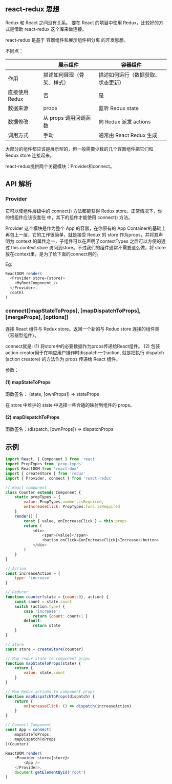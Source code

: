 ## react-redux 思想
Redux 和 React 之间没有关系。 要在 React 的项目中使用 Redux，比较好的方式是借助 react-redux 这个库来做连接。

react-redux 是基于 容器组件和展示组件相分离 的开发思想。

不同点：

  ||展示组件|容器组件
 --|-------|-------
作用 |	描述如何展现（骨架、样式）|描述如何运行（数据获取、状态更新）
直接使用 Redux|否|是
数据来源	 | props| 监听 Redux state
数据修改	|从 props 调用回调函数	|向 Redux 派发 actions
调用方式	|手动	|通常由 React Redux 生成

大部分的组件都应该是展示型的，但一般需要少数的几个容器组件把它们和 Redux store 连接起来。

react-redux提供两个关键模块：Provider和connect。

## API 解析
### Provider
它可以使组件层级中的 connect() 方法都能获得 Redux store。正常情况下，你的根组件应该嵌套在 <Provider > 中，其下的组件才能使用 connect() 方法。

Provider 这个模块是作为整个 App 的容器，在你原有的 App Container的基础上再包上一层，它的工作很简单，就是接受 Redux 的 store 作为props，并将其声明为 context 的属性之一，子组件可以在声明了contextTypes 之后可以方便的通过 this.context.store 访问到store。不过我们的组件通常不需要这么做，将 store 放在context里，是为了给下面的connect用的。

Eg:
```js
ReactDOM.render(
  <Provider store={store}>
    <MyRootComponent />
  </Provider>,
  rootEl
)
```

### connect([mapStateToProps], [mapDispatchToProps], [mergeProps], [options])
连接 React 组件与 Redux store。返回一个新的与 Redux store 连接的组件类（容器型组件）。

connect就是:
(1) 将store中的必要数据作为props传递给React组件。
(2) 包装action creator用于在响应用户操作时dispatch一个action, 就是把执行 dispatch (action creatore) 的方法作为 props 传递给 React 组件。

参数：
#### (1) **mapStateToProps** 
函数签名： (state, [ownProps]) => stateProps

在 store 中维护的 state 中选择一些合适的映射到组件的 props。

#### (2) **mapDispatchToProps**
函数签名：(dispatch, [ownProps]) => dispatchProps

## 示例
```js
import React, { Component } from 'react'
import PropTypes from 'prop-types'
import ReactDOM from 'react-dom'
import { createStore } from 'redux'
import { Provider, connect } from 'react-redux'

// React component
class Counter extends Component {
    static propTypes = {
        value: PropTypes.number.isRequired,
        onIncreaseClick: PropTypes.func.isRequired
    }
    render() {
        const { value, onIncreaseClick } = this.props
        return (
            <div>
                <span>{value}</span>
                <button onClick={onIncreaseClick}>Increase</button>
            </div>
        )
    }
}

// Action
const increaseAction = {
    type: 'increase'
}

// Reducer
function counter(state = {count:0}, action) {
    const count = state.count
    switch (action.type) {
        case 'increase':
            return {count: count+1 }
        default:
            return state
    }
}

// Store
const store = createStore(counter)

// Map redux state to component props
function mapStateToProps(state) {
    return {
        value: state.count
    }
}

// Map Redux actions to component props
function mapDispatchToProps(dispatch) {
    return {
        onIncreaseClick: () => dispatch(increaseAction)
    }
}

// Connect Component
const App = connect(
    mapStateToProps,
    mapDispatchToProps
)(Counter)

ReactDOM.render(
    <Provider store={store}>
        <App />
    </Provider>,
    document.getElementById('root')
)

```